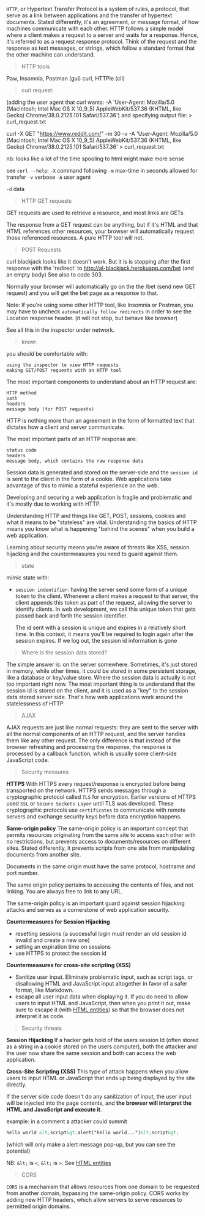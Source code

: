 `HTTP`, or Hypertext Transfer Protocol is a system of rules, a protocol,
that serve as a link between applications and the transfer of hypertext
documents. Stated differently, it's an agreement, or message format,
of how machines communicate with each other. HTTP follows a simple
model where a client makes a request to a server and waits for a
response. Hence, it's referred to as a request response protocol.
Think of the request and the response as text messages, or strings,
which follow a standard format that the other machine can understand.

> HTTP tools

Paw, Insomnia, Postman (gui)
curl, HTTPie (cli)

> curl request:

(adding the user agent that curl wants:
-A 'User-Agent: Mozilla/5.0 (Macintosh; Intel Mac OS X 10_9_5) AppleWebKit/537.36 (KHTML, like Gecko) Chrome/38.0.2125.101 Safari/537.36')
and specifying output file: > curl_request.txt

curl -X GET "https://www.reddit.com/" -m 30 -v -A 'User-Agent: Mozilla/5.0 (Macintosh; Intel Mac OS X 10_9_5) AppleWebKit/537.36 (KHTML, like Gecko) Chrome/38.0.2125.101 Safari/537.36' > curl_request.txt

nb: looks like a lot of the time spooling to html might make more sense

see `curl --help`:
`-X` command following
`-m` max-time in seconds allowed for transfer
`-v` verbose
`-A` user agent

`-d` data

> HTTP GET requests

GET requests are used to retrieve a resource, and most links are GETs.

The response from a GET request can be anything, but if it's
HTML and that HTML references other resources, your browser
will automatically request those referenced resources. A pure
HTTP tool will not.

> POST Requests

curl blackjack looks like it doesn't work. But it is is stopping
after the first response with the 'redirect' to
http://al-blackjack.herokuapp.com/bet (and an empty body)
See also to code 303.

Normally your browser will automatically go on the the /bet
(send new GET request) and you will get the bet page as a response to
that.

Note: If you're using some other HTTP tool, like Insomnia or Postman,
you may have to uncheck `automatically follow redirects` in order to see
the Location response header. (it will not stop, but behave like
browser)

See all this in the inspector under network.

> know:

you should be comfortable with:

    using the inspector to view HTTP requests
    making GET/POST requests with an HTTP tool

The most important components to understand about an HTTP request
are:

    HTTP method
    path
    headers
    message body (for POST requests)

HTTP is nothing more than an agreement in
the form of formatted text that dictates how a client and server
communicate.

The most important parts of an HTTP response are:

    status code
    headers
    message body, which contains the raw response data

Session data is generated and stored on the server-side and the `session
id` is sent to the client in the form of a cookie. Web applications take
advantage of this to mimic a stateful experience on the web.

Developing and securing a web application is fragile and problematic and it's
mostly due to working with HTTP.

Understanding HTTP and things like GET, POST, sessions, cookies and what
it means to be "stateless" are vital. Understanding the basics of HTTP
means you know what is happening "behind the scenes" when you build a web
application.

Learning about security means you're aware of threats like XSS,
session hijacking and the countermeasures you need to guard against
them.

> state

mimic state with:
- `session indentifier`:
  having the server send some form of a unique token to the client.
  Whenever a client makes a request to that server, the client appends
  this token as part of the request, allowing the server to identify clients.
  In web development, we call this unique token that gets passed back and
  forth the session identifier.

  The id sent with a session is unique and expires in a relatively short
  time. In this context, it means you'll be required to login again after the
  session expires. If we log out, the session id information is gone

> Where is the session data stored?

The simple answer is: on the server somewhere. Sometimes, it's
just stored in memory, while other times, it could be stored in
some persistent storage, like a database or key/value store. Where
the session data is actually is not too important right now. The
most important thing is to understand that the session id is
stored on the client, and it is used as a "key" to the session
data stored server side. That's how web applications work around
the statelessness of HTTP.

> AJAX

AJAX requests are just like normal requests: they are sent to the server
with all the normal components of an HTTP request, and the server handles
them like any other request. The only difference is that instead of the
browser refreshing and processing the response, the response is processed
by a callback function, which is usually some client-side JavaScript code.

> Security messures

**HTTPS**
With HTTPS every request/response is encrypted before being
transported on the network.
HTTPS sends messages through a cryptographic protocol called `TLS`
for encryption. Earlier versions of HTTPS used `SSL` or `Secure
Sockets Layer` until TLS was developed. These cryptographic
protocols use `certificates` to communicate with remote servers and
exchange security keys before data encryption happens.

**Same-origin policy**
The same-origin policy is an important concept that permits
resources originating from the same site to access each other with
no restrictions, but prevents access to documents/resources on
different sites. Stated differently, it prevents scripts from one
site from manipulating documents from another site.

Documents in the same origin must have the same protocol, hostname and port
number.

The same origin policy pertains to accessing the contents of files,
and not linking. You are always free to link to any URL.

The same-origin policy is an important guard against session
hijacking attacks and serves as a cornerstone of web application security.

**Countermeasures for Session Hijacking**
- resetting sessions (a successful login must render an old session id
  invalid and create a new one)
- setting an expiration time on sessions
- use HTTPS to protect the session id

**Countermeasures for cross-site scripting (XSS)**
- Sanitize user input. Eliminate problematic input, such
  as script tags, or disallowing HTML and JavaScript input
  altogether in favor of a safer format, like Markdown.
- escape all user input data when displaying it. If you do need to
  allow users to input HTML and JavaScript, then when you print it out,
  make sure to escape it (with [HTML entities](http://entitycode.com/#math-content))
  so that the browser does not interpret it as code.

> Security threats

**Session Hijacking**
If a hacker gets hold of the users session Id (often stored as a string in a
cookie stored on the users computer), both the attacker and the user now
share the same session and both can access the web application.

**Cross-Site Scripting (XSS)**
This type of attack happens when you allow users to input HTML or
JavaScript that ends up being displayed by the site directly.

If the server side code doesn't do any sanitization of input, the
user input will be injected into the page contents, and **the browser
will interpret the HTML and JavaScript and execute it**.

example: in a comment a attacker could summit
```html
hello world &lt;script&gt;alert("hello world...")&lt;script&gt;
```
(which will only make a alert message pop-up, but you can see the potential)

NB:  `&lt;` is `<`,  `&lt;` is `>`. See [HTML entities](http://entitycode.com/#math-content)

> CORS

`CORS` is a mechanism that allows resources from one domain to be requested
from another domain, bypassing the same-origin policy. CORS works
by adding new HTTP headers, which allow servers to serve resources
to permitted origin domains.